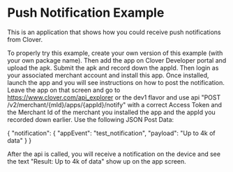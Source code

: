 # Push Notification Example

This is an application that shows how you could receive push notifications from Clover.

To properly try this example, create your own version of this example (with your own package name).  Then add the app on Clover Developer portal and upload the apk.  Submit the apk and record down the appId.  Then login as your associated merchant account and install this app.  Once installed, launch the app and you will see instructions on how to post the notification.  Leave the app on that screen and go to https://www.clover.com/api_explorer or the dev1 flavor and use api "POST /v2/merchant/{mId}/apps/{appId}/notify" with a correct Access Token and the Merchant Id of the merchant you installed the app and the appId you recorded down earlier.  Use the following JSON Post Data:

{
  "notification": {
    "appEvent": "test_notification",
    "payload": "Up to 4k of data"
  }
}

After the api is called, you will receive a notification on the device and see the text "Result: Up to 4k of data" show up on the app screen.
